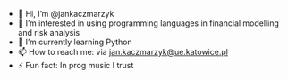 - 👋 Hi, I’m @jankaczmarzyk
- 👀 I’m interested in using programming languages in financial modelling and risk analysis
- 🌱 I’m currently learning Python
- 📫 How to reach me: via jan.kaczmarzyk@ue.katowice.pl
- ⚡ Fun fact: In prog music I trust

<!---
jankaczmarzyk/jankaczmarzyk is a ✨ special ✨ repository because its `README.md` (this file) appears on your GitHub profile.
You can click the Preview link to take a look at your changes.
--->
